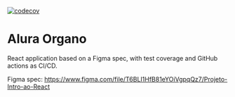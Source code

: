 [![codecov](https://codecov.io/gh/Stephulz/alura-organo/branch/main/graph/badge.svg?token=HD07LHYG9V)](https://codecov.io/gh/Stephulz/alura-organo)

# Alura Organo

React application based on a Figma spec, with test coverage and GitHub actions as CI/CD.

Figma spec:
https://www.figma.com/file/T6BLI1HfB81eYOiVgpqQz7/Projeto-Intro-ao-React
